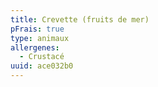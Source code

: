 ```yaml
---
title: Crevette (fruits de mer)
pFrais: true
type: animaux
allergenes:
  - Crustacé
uuid: ace032b0
---
```


